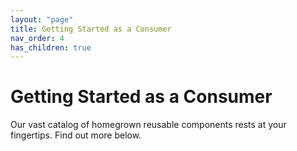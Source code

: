 ```yaml
---
layout: "page"
title: Getting Started as a Consumer
nav_order: 4
has_children: true
---
```

# Getting Started as a Consumer

Our vast catalog of homegrown reusable components rests at your fingertips. Find out more below.

